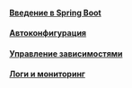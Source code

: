 #### [Введение в Spring Boot](introduction/introduction.md)
#### [Автоконфигурация](autoconfig/autoconfig.md)
#### [Управление зависимостями](dependencies/dependencies.md)
#### [Логи и мониторинг](logging/logging.md)

